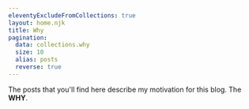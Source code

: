 ```yaml
---
eleventyExcludeFromCollections: true
layout: home.njk
title: Why
pagination:
  data: collections.why
  size: 10
  alias: posts
  reverse: true
---
```


The posts that you'll find here describe my motivation for this blog. The **WHY**.
